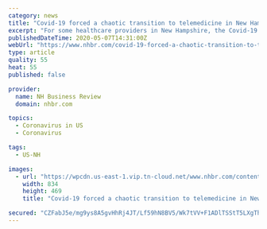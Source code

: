 ```yaml
---
category: news
title: "Covid-19 forced a chaotic transition to telemedicine in New Hampshire"
excerpt: "For some healthcare providers in New Hampshire, the Covid-19 pandemic has jump-started a move to something they’ve wanted for years: more telemedicine. But the state’s insurance system has been slow to catch up – and it’s still unclear if it can last."
publishedDateTime: 2020-05-07T14:31:00Z
webUrl: "https://www.nhbr.com/covid-19-forced-a-chaotic-transition-to-telemedicine-in-new-hampshire/"
type: article
quality: 55
heat: 55
published: false

provider:
  name: NH Business Review
  domain: nhbr.com

topics:
  - Coronavirus in US
  - Coronavirus

tags:
  - US-NH

images:
  - url: "https://wpcdn.us-east-1.vip.tn-cloud.net/www.nhbr.com/content/uploads/2020/05/Remote-face.jpg"
    width: 834
    height: 469
    title: "Covid-19 forced a chaotic transition to telemedicine in New Hampshire"

secured: "CZFabJ5e/mg9ys8A5gvHhRj4JT/Lf59hN8BV5/Wk7tVV+F1ADlTSStT5LXgThwqWVSV1bRR9ObFWTLxwTUdFM4FeW49UiF522+gSdmGGDj5E0zlAl2SCw3vegV2akyEAe0C/RMi7jHTO27v4+/yZKg0pz+aD8pVcKU6zELiDhyqhPgy2rF8//oVQ/iu1lZVbydP0DpysZhf8o8mANNYfXHOWqGaIUKloMLt0erbWUWTE4IwwjtblDYeXOQ8/8fcoZnu11PSX9O3Q/FH6pyZHFTFc/z/+/c2IJsQWIm6TKbUdCVZURlxl/Jy40sAsp7O822PF/3jpiO2fR/9WbrP9jGVZgBLDGMqDcRLMufku8CNMydIB7vuZM3Qn1w9btdl6fazW4bbM7Du5SLH8hnuibhvJVZA79f+a48f9wkI5ZZcQ3eWO6dgursHHWlijMJKIgrq2P15CmRGitceYM9ZiE6zOFR9bGJeBLfQJlT8ZrOc=;CEaxkHYSXmEENAphqKpYlA=="
---
```



